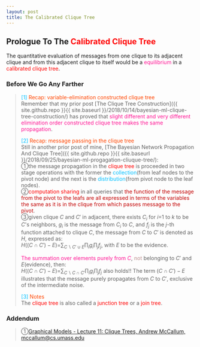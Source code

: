 ```yaml
---
layout: post
title: The Calibrated Clique Tree
---
```


## Prologue To The <font color="Red">Calibrated Clique Tree</font>
<p class="message">
The quantitative evaluation of messages from one clique to its adjacent clique and from this adjacent clique to itself would be a <font color="DeepPink">equilibrium</font> in a <font color="Red">calibrated clique tree</font>.
</p>

### Before We Go Any Farther
><font color="DeepSkyBlue">[1]</font>
><font color="OrangeRed">Recap: variable-elimination constructed clique tree</font>  
>Remember that my prior post [The Clique Tree Construction]({{ site.github.repo }}{{ site.baseurl }}/2018/10/14/bayesian-ml-clique-tree-construction/) has proved that <font color="DeepPink">slight different and very different elimination order constructed clique tree makes the same propagation</font>.  
>
><font color="DeepSkyBlue">[2]</font>
><font color="OrangeRed">Recap: message passing in the clique tree</font>  
>Still in another prior post of mine, [The Bayesian Network Propagation And Clique Tree]({{ site.github.repo }}{{ site.baseurl }}/2018/09/25/bayesian-ml-progagation-cliuque-tree/):  
>&#10112;the message propagation in the <font color="Red">clique tree</font> is proceeded in two stage operations with the former the <font color="DeepSkyBlue">collection</font>(from leaf nodes to the pivot node) and the next is the <font color="DeepSkyBlue">distribution</font>(from pivot node to the leaf nodes).  
>&#10113;<font color="Red">computation sharing</font> in all queries that <font color="#C20000">the function of the message from the pivot to the leafs are all expressed in terms of the variables the same as it is in the clique from which passes message to the pivot</font>.  
>&#10114;given clique $C$ and $C'$ in adjacent, there exists $C_{i}$ for $i$=$1$ to $k$ to be $C$'s neighbors, $g_{i}$ is the message from $C_{i}$ to $C$, and $f_{j}$ is the $j$-th function attached to clique $C$, the message from $C$ to $C'$ is denoted as $H$, expressed as:  
>$H((C\cap C')-E)$=$\sum_{C\backslash C'\cup E}\prod_{i}g_{i}\prod_{j}f_{j}$, with $E$ to be the evidence.  
>
><font color="DeepPink">The summation over elements purely from $C$</font>, <font color="RosyBrown">not</font> belonging to $C'$ and $E$(evidence), then:  
>$H((C\cap C')-E)$=$\sum_{C\backslash C\cap C'}\prod_{i}g_{i}\prod_{j}f_{j}$ also holds!!
>The term $(C\cap C')-E$ illustrates that the message purely propagates from $C$ to $C'$, exclusive of the intermediate noise.  
>
><font color="DeepSkyBlue">[3]</font>
><font color="OrangeRed">Notes</font>  
>The <font color="Red">clique tree</font> is also called a <font color="Red">junction tree</font> or a <font color="Red">join tree</font>.  

### Addendum
>&#10112;[Graphical Models - Lecture 11: Clique Trees, Andrew McCallum, mccallum@cs.umass.edu](https://people.cs.umass.edu/~mccallum/courses/gm2011/11-clique-trees.pdf)  

<!-- Γ -->
<!-- \Omega -->
<!-- \cap intersection -->
<!-- \cup union -->
<!-- \frac{\Gamma(k + n)}{\Gamma(n)} \frac{1}{r^k}  -->
<!-- \mbox{\large$\vert$}\nolimits_0^\infty -->
<!-- \vert_0^\infty -->
<!-- \vert_{0.5}^{\infty} -->
<!-- &prime; ′ -->
<!-- &Prime; ″ -->
<!-- $E\lbrack X\rbrack$ -->
<!-- \overline{X_n} -->
<!-- \underset{Succss}P -->
<!-- \frac{{\overline {X_n}}-\mu}{S/\sqrt n} -->
<!-- \lim_{t\rightarrow\infty} -->
<!-- \int_{0}^{a}\lambda\cdot e^{-\lambda\cdot t}\operatorname dt -->
<!-- \Leftrightarrow -->
<!-- \prod_{v\in V} -->
<!-- \subset -->
<!-- \subseteq -->
<!-- \varnothing -->
<!-- \perp -->
<!-- \overset\triangle= -->

<!-- Notes -->
<!-- <font color="OrangeRed">items, verb, to make it the focus, mathematic expression</font> -->
<!-- <font color="Red">KKT</font> -->
<!-- <font color="Red">SMO heuristics</font> -->
<!-- <font color="Red">F</font> distribution -->
<!-- <font color="Red">t</font> distribution -->
<!-- <font color="DeepSkyBlue">suggested item, soft item</font> -->
<!-- <font color="RoyalBlue">old alpha, quiz, example</font> -->
<!-- <font color="Green">new alpha</font> -->

<!-- <font color="#C20000">conclusion, finding</font> -->
<!-- <font color="DeepPink">positive conclusion, finding</font> -->
<!-- <font color="RosyBrown">negative conclusion, finding</font> -->

<!-- <font color="#00ADAD">policy</font> -->
<!-- <font color="#6100A8">full observable</font> -->
<!-- <font color="#FFAC12">partial observable</font> -->
<!-- <font color="#EB00EB">stochastic</font> -->
<!-- <font color="#8400E6">state transition</font> -->
<!-- <font color="#D600D6">discount factor gamma $\gamma$</font> -->
<!-- <font color="#D600D6">$V(S)$</font> -->
<!-- <font color="#9300FF">immediate reward R(S)</font> -->

<!-- ### <font color="RoyalBlue">Example</font>: Illustration By Rainy And Sunny Days In One Week -->
<!-- <font color="RoyalBlue">[Question]</font> -->
<!-- <font color="DeepSkyBlue">[Answer]</font> -->

<!-- 
[1]Given the vehicles pass through a highway toll station is $6$ per minute, what is the probability that no cars within $30$ seconds?
><font color="DeepSkyBlue">[1]</font>
><font color="OrangeRed">Given the vehicles pass through a highway toll station is $6$ per minute, what is the probability that no cars within $30$ seconds?</font>  
-->

<!--
><font color="DeepSkyBlue">[Notes]</font>
><font color="OrangeRed">Why at this moment, the Poisson and exponential probability come out with different result?</font>  
-->

<!-- https://www.medcalc.org/manual/gamma_distribution_functions.php -->
<!-- https://www.statlect.com/probability-distributions/student-t-distribution#hid5 -->
<!-- http://www.wiris.com/editor/demo/en/ -->